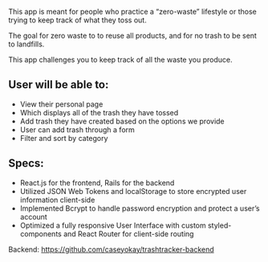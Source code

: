 This app is meant for people who practice a “zero-waste” lifestyle or those trying to keep track of what they toss out. 

The goal for zero waste to to reuse all products, and for no trash to be sent to landfills. 

This app challenges you to keep track of all the waste you produce.


## User will be able to:
- View their personal page
- Which displays all of the trash they have tossed
- Add trash they have created based on the options we provide 
- User can add trash through a form
- Filter and sort by category 

## Specs:
- React.js for the frontend, Rails for the backend
- Utilized JSON Web Tokens and localStorage to store encrypted user information client-side
- Implemented Bcrypt to handle password encryption and protect a user’s account
- Optimized a fully responsive User Interface with custom styled-components and React Router for client-side routing

Backend: https://github.com/caseyokay/trashtracker-backend